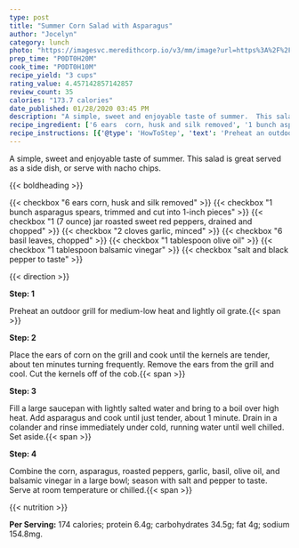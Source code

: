 ```yaml
---
type: post
title: "Summer Corn Salad with Asparagus"
author: "Jocelyn"
category: lunch
photo: "https://imagesvc.meredithcorp.io/v3/mm/image?url=https%3A%2F%2Fimages.media-allrecipes.com%2Fuserphotos%2F8475288.jpg"
prep_time: "P0DT0H20M"
cook_time: "P0DT0H10M"
recipe_yield: "3 cups"
rating_value: 4.457142857142857
review_count: 35
calories: "173.7 calories"
date_published: 01/28/2020 03:45 PM
description: "A simple, sweet and enjoyable taste of summer.  This salad is great served as a side dish, or serve with nacho chips."
recipe_ingredient: ['6 ears  corn, husk and silk removed', '1 bunch asparagus spears, trimmed and cut into 1-inch pieces', '1 (7 ounce) jar roasted sweet red peppers, drained and chopped', '2 cloves garlic, minced', '6 basil leaves, chopped', '1 tablespoon olive oil', '1 tablespoon balsamic vinegar', 'salt and black pepper to taste']
recipe_instructions: [{'@type': 'HowToStep', 'text': 'Preheat an outdoor grill for medium-low heat and lightly oil grate.\n'}, {'@type': 'HowToStep', 'text': 'Place the ears of corn on the grill and cook until the kernels are tender, about ten minutes turning frequently. Remove the ears from the grill and cool. Cut the kernels off of the cob.\n'}, {'@type': 'HowToStep', 'text': 'Fill a large saucepan with lightly salted water and bring to a boil over high heat. Add asparagus and cook until just tender, about 1 minute. Drain in a colander and rinse immediately under cold, running water until well chilled. Set aside.\n'}, {'@type': 'HowToStep', 'text': 'Combine the corn, asparagus, roasted peppers, garlic, basil, olive oil, and balsamic vinegar in a large bowl; season with salt and pepper to taste. Serve at room temperature or chilled.\n'}]
---
```


A simple, sweet and enjoyable taste of summer.  This salad is great served as a side dish, or serve with nacho chips. 

{{< boldheading >}}

{{< checkbox "6 ears  corn, husk and silk removed" >}}
{{< checkbox "1 bunch asparagus spears, trimmed and cut into 1-inch pieces" >}}
{{< checkbox "1 (7 ounce) jar roasted sweet red peppers, drained and chopped" >}}
{{< checkbox "2 cloves garlic, minced" >}}
{{< checkbox "6  basil leaves, chopped" >}}
{{< checkbox "1 tablespoon olive oil" >}}
{{< checkbox "1 tablespoon balsamic vinegar" >}}
{{< checkbox "salt and black pepper to taste" >}}


{{< direction >}}

**Step: 1**

Preheat an outdoor grill for medium-low heat and lightly oil grate.{{< span >}}

**Step: 2**

Place the ears of corn on the grill and cook until the kernels are tender, about ten minutes turning frequently. Remove the ears from the grill and cool. Cut the kernels off of the cob.{{< span >}}

**Step: 3**

Fill a large saucepan with lightly salted water and bring to a boil over high heat. Add asparagus and cook until just tender, about 1 minute. Drain in a colander and rinse immediately under cold, running water until well chilled. Set aside.{{< span >}}

**Step: 4**

Combine the corn, asparagus, roasted peppers, garlic, basil, olive oil, and balsamic vinegar in a large bowl; season with salt and pepper to taste. Serve at room temperature or chilled.{{< span >}}

{{< nutrition >}}

**Per Serving:** 174 calories; protein 6.4g; carbohydrates 34.5g; fat 4g; sodium 154.8mg.